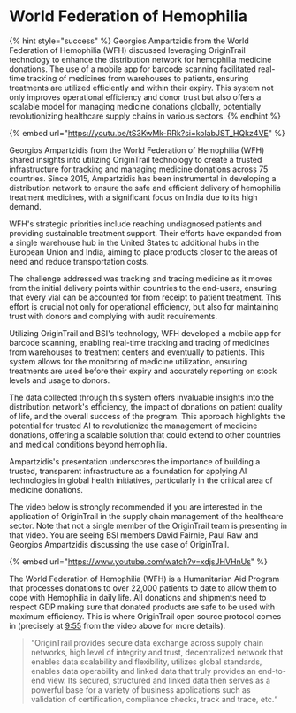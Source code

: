 # World Federation of Hemophilia

{% hint style="success" %}
Georgios Ampartzidis from the World Federation of Hemophilia (WFH) discussed leveraging OriginTrail technology to enhance the distribution network for hemophilia medicine donations. The use of a mobile app for barcode scanning facilitated real-time tracking of medicines from warehouses to patients, ensuring treatments are utilized efficiently and within their expiry. This system not only improves operational efficiency and donor trust but also offers a scalable model for managing medicine donations globally, potentially revolutionizing healthcare supply chains in various sectors.
{% endhint %}

{% embed url="https://youtu.be/tS3KwMk-RRk?si=kolabJST_HQkz4VE" %}

Georgios Ampartzidis from the World Federation of Hemophilia (WFH) shared insights into utilizing OriginTrail technology to create a trusted infrastructure for tracking and managing medicine donations across 75 countries. Since 2015, Ampartzidis has been instrumental in developing a distribution network to ensure the safe and efficient delivery of hemophilia treatment medicines, with a significant focus on India due to its high demand.

WFH's strategic priorities include reaching undiagnosed patients and providing sustainable treatment support. Their efforts have expanded from a single warehouse hub in the United States to additional hubs in the European Union and India, aiming to place products closer to the areas of need and reduce transportation costs.

The challenge addressed was tracking and tracing medicine as it moves from the initial delivery points within countries to the end-users, ensuring that every vial can be accounted for from receipt to patient treatment. This effort is crucial not only for operational efficiency, but also for maintaining trust with donors and complying with audit requirements.

Utilizing OriginTrail and BSI's technology, WFH developed a mobile app for barcode scanning, enabling real-time tracking and tracing of medicines from warehouses to treatment centers and eventually to patients. This system allows for the monitoring of medicine utilization, ensuring treatments are used before their expiry and accurately reporting on stock levels and usage to donors.

The data collected through this system offers invaluable insights into the distribution network's efficiency, the impact of donations on patient quality of life, and the overall success of the program. This approach highlights the potential for trusted AI to revolutionize the management of medicine donations, offering a scalable solution that could extend to other countries and medical conditions beyond hemophilia.

Ampartzidis's presentation underscores the importance of building a trusted, transparent infrastructure as a foundation for applying AI technologies in global health initiatives, particularly in the critical area of medicine donations.

The video below is strongly recommended if you are interested in the application of OriginTrail in the supply chain management of the healthcare sector. Note that not a single member of the OriginTrail team is presenting in that video. You are seeing BSI members David Fairnie, Paul Raw and Georgios Ampartzidis discussing the use case of OriginTrail.

{% embed url="https://www.youtube.com/watch?v=xdjsJHVHnUs" %}

The World Federation of Hemophilia (WFH) is a Humanitarian Aid Program that processes donations to over 22,000 patients to date to allow them to cope with Hemophilia in daily life. All donations and shipments need to respect GDP making sure that donated products are safe to be used with maximum efficiency. This is where OriginTrail open source protocol comes in (precisely at [9:55](https://youtu.be/xdjsJHVHnUs?t=595) from the video above for more details).

> “OriginTrail provides secure data exchange across supply chain networks, high level of integrity and trust, decentralized network that enables data scalability and flexibility, utilizes global standards, enables data operability and linked data that truly provides an end-to-end view. Its secured, structured and linked data then serves as a powerful base for a variety of business applications such as validation of certification, compliance checks, track and trace, etc.“
